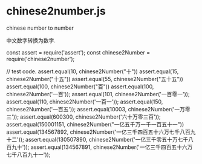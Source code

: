 # chinese2number.js
chinese number to number

中文数字转换为数字. 

const assert = require('assert');
const chinese2Number = require('chinese2number');


// test code.
assert.equal(10, chinese2Number("十"))
assert.equal(15, chinese2Number("十五"))
assert.equal(55, chinese2Number("五十五"))
assert.equal(100, chinese2Number("百"))
assert.equal(100, chinese2Number('一百'));
assert.equal(101, chinese2Number('一百零一'));
assert.equal(110, chinese2Number('一百一'));
assert.equal(150, chinese2Number('一百五'));
assert.equal(10003, chinese2Number('一万零三'));
assert.equal(600300, chinese2Number('六十万零三百'));
assert.equal(150001151, chinese2Number("一亿五千万一千一百五十一"))
assert.equal(134567892, chinese2Number('一亿三千四百五十六万七千八百九十二'));
assert.equal(130507890, chinese2Number('一亿三千零五十万七千八百九十'));
assert.equal(134567891, chinese2Number('一亿三千四百五十六万七千八百九十一'));

